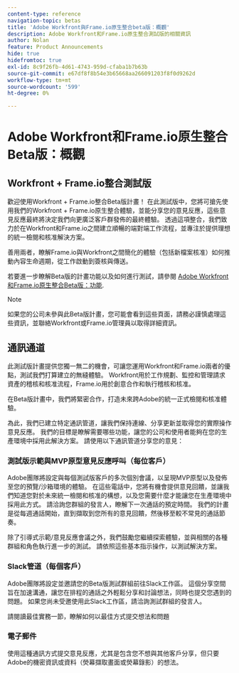```yaml
---
content-type: reference
navigation-topic: betas
title: 'Adobe Workfront與Frame.io原生整合beta版：概觀'
description: Adobe Workfront和Frame.io原生整合測試版的相關資訊
author: Nolan
feature: Product Announcements
hide: true
hidefromtoc: true
exl-id: 8c9f26fb-4d61-4743-959d-cfaba1b7b63b
source-git-commit: e67df8f8b54e3b65668aa266091203f8f0d9262d
workflow-type: tm+mt
source-wordcount: '599'
ht-degree: 0%

---
```


# Adobe Workfront和Frame.io原生整合Beta版：概觀

## Workfront + Frame.io整合測試版

歡迎使用Workfront + Frame.io整合Beta版計畫！ 在此測試版中，您將可搶先使用我們的Workfront + Frame.io原生整合體驗，並能分享您的意見反應，這些意見反應最終將決定我們向更廣泛客戶群發佈的最終體驗。 透過這項整合，我們致力於在Workfront和Frame.io之間建立順暢的端對端工作流程，並專注於提供理想的統一檢閱和核准解決方案。

善用兩者，瞭解Frame.io與Workfront之間簡化的體驗（包括新檔案核准）如何推動內容生命週期，從工作啟動到簽核與傳送。


若要進一步瞭解Beta版的計畫功能以及如何進行測試，請參閱 [Adobe Workfront和Frame.io原生整合Beta版：功能](/help/quicksilver/product-announcements/betas/frame-io-wf-integration-alpha/frame-io-wf-integration-alpha-features.md).

>[!NOTE]
>
>如果您的公司未參與此Beta版計畫，您可能會看到這些頁面，請務必謹慎處理這些資訊，並聯絡Workfront或Frame.io管理員以取得詳細資訊。

## 通訊通道

此測試版計畫提供您獨一無二的機會，可讓您運用Workfront和Frame.io兩者的優點，測試我們打算建立的無縫體驗。 Workfront用於工作規劃、監控和管理請求資產的稽核和核准流程，Frame.io用於創意合作和執行稽核和核准。

在Beta版計畫中，我們將緊密合作，打造未來跨Adobe的統一正式檢閱和核准體驗。

為此，我們已建立特定通訊管道，讓我們保持連線、分享更新並取得您的實際操作意見反應。 我們的目標是瞭解需要哪些功能，讓您的公司和使用者能夠在您的生產環境中採用此解決方案。 請使用以下通訊管道分享您的意見：

### 測試版示範與MVP原型意見反應呼叫（每位客戶）

Adobe團隊將設定與每個測試版客戶的多次個別會議，以呈現MVP原型以及發佈至您的預覽/沙箱環境的體驗。 在這些電話中，您將有機會提供意見回饋，並讓我們知道您對於未來統一檢閱和核准的構想，以及您需要什麼才能讓您在生產環境中採用此方式。 請洽詢您群組的發言人，瞭解下一次通話的預定時間。 我們的計畫是從每週通話開始，直到擷取到您所有的意見回饋，然後移至較不常見的通話節奏。

除了引導式示範/意見反應會議之外，我們鼓勵您繼續探索體驗，並與相關的各種群組和角色執行進一步的測試。 請依照這些基本指示操作，以測試解決方案。

### Slack管道（每個客戶）

Adobe團隊將設定並邀請您的Beta版測試群組前往Slack工作區。 這個分享空間旨在加速溝通，讓您在排程的通話之外輕鬆分享和討論想法，同時也提交您遇到的問題。 如果您尚未受邀使用此Slack工作區，請洽詢測試群組的發言人。

請閱讀最佳實務一節，瞭解如何以最佳方式提交想法和問題

### 電子郵件

使用這種通訊方式提交意見反應，尤其是包含您不想與其他客戶分享，但只要Adobe的機密資訊或資料（熒幕擷取畫面或熒幕錄影）的想法。


<!--
## Send feedback 

We value your input and believe that your perspective is crucial in helping us create the best experience possible. Because we're specifically looking at understanding what capabilities would be required to have you adopt the solution in Production, please   

Mention it during our regular demo/feedback calls 

Share it on our beta program slack channel  

Or send it via e-mail to ossmann@adobe.com 

### How to best submit ideas 

Please try to give as much context as possible by describing 

The goal you want to achieve (aka "Job-to-be-done") 

the problem that keeps you from achieving this goal 

how a potential solution could look like 

Don't forget to include screenshots or screen recordings as well as examples to best describe your idea.  

## How to best submit issues / bugs 

In case you discover any issues or bugs please share them via our Slack channel so it's easier for the team to ask questions and have them resolved as soon as possible. 

Please try to give as much context as possible by answering the following questions: 

What did you expect to happen? 

What really happened? 

Steps to reproduce the issue?  

Please attach a screenshot if possible -->
